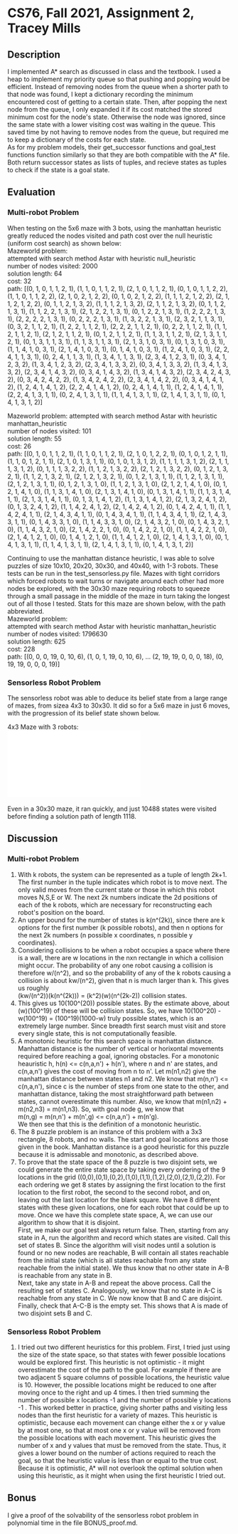 # CS76, Fall 2021, Assignment 2, Tracey Mills
## Description
I implemented A* search as discussed in class and the textbook. I used a heap to implement my priority queue so that pushing and popping would be efficient. Instead of removing nodes from the queue when a shorter path to that node was found, I kept a dictionary recording the minimum encountered cost of getting to a certain state. Then, after popping the next node from the queue, I only expanded it if its cost matched the stored minimum cost for the node's state. Otherwise the node was ignored, since the same state with a lower visiting cost was waiting in the queue. This saved time by not having to remove nodes from the queue, but required me to keep a dictionary of the costs for each state.  
As for my problem models, their get_successor functions and goal_test functions function similarly so that they are both compatible with the A* file. Both return successor states as lists of tuples, and recieve states as tuples to check if the state is a goal state.

## Evaluation
### Multi-robot Problem
When testing on the 5x6 maze with 3 bots, using the manhattan heuristic greatly reduced the nodes visited and path cost over the null heuristic (uniform cost search) as shown below:  
Mazeworld problem:  
attempted with search method Astar with heuristic null_heuristic  
number of nodes visited: 2000  
solution length: 64  
cost: 32  
path: [(0, 1, 0, 1, 1, 2, 1), (1, 1, 0, 1, 1, 2, 1), (2, 1, 0, 1, 1, 2, 1), (0, 1, 0, 1, 1, 2, 2), (1, 1, 0, 1, 1, 2, 2), (2, 1, 0, 2, 1, 2, 2), (0, 1, 0, 2, 1, 2, 2), (1, 1, 1, 2, 1, 2, 2), (2, 1, 1, 2, 1, 2, 2), (0, 1, 1, 2, 1, 3, 2), (1, 1, 1, 2, 1, 3, 2), (2, 1, 1, 2, 1, 3, 2), (0, 1, 1, 2, 1, 3, 1), (1, 1, 2, 2, 1, 3, 1), (2, 1, 2, 2, 1, 3, 1), (0, 1, 2, 2, 1, 3, 1), (1, 2, 2, 2, 1, 3, 1), (2, 2, 2, 2, 1, 3, 1), (0, 2, 2, 2, 1, 3, 1), (1, 3, 2, 2, 1, 3, 1), (2, 3, 2, 1, 1, 3, 1), (0, 3, 2, 1, 1, 2, 1), (1, 2, 2, 1, 1, 2, 1), (2, 2, 2, 1, 1, 2, 1), (0, 2, 2, 1, 1, 2, 1), (1, 1, 2, 1, 1, 2, 1), (2, 1, 2, 1, 1, 2, 1), (0, 1, 2, 1, 1, 2, 1), (1, 1, 3, 1, 1, 2, 1), (2, 1, 3, 1, 1, 2, 1), (0, 1, 3, 1, 1, 3, 1), (1, 1, 3, 1, 1, 3, 1), (2, 1, 3, 1, 0, 3, 1), (0, 1, 3, 1, 0, 3, 1), (1, 1, 4, 1, 0, 3, 1), (2, 1, 4, 1, 0, 3, 1), (0, 1, 4, 1, 0, 3, 1), (1, 2, 4, 1, 0, 3, 1), (2, 2, 4, 1, 1, 3, 1), (0, 2, 4, 1, 1, 3, 1), (1, 3, 4, 1, 1, 3, 1), (2, 3, 4, 1, 2, 3, 1), (0, 3, 4, 1, 2, 3, 2), (1, 3, 4, 1, 2, 3, 2), (2, 3, 4, 1, 3, 3, 2), (0, 3, 4, 1, 3, 3, 2), (1, 3, 4, 1, 3, 3, 2), (2, 3, 4, 1, 4, 3, 2), (0, 3, 4, 1, 4, 3, 2), (1, 3, 4, 1, 4, 3, 2), (2, 3, 4, 2, 4, 3, 2), (0, 3, 4, 2, 4, 2, 2), (1, 3, 4, 2, 4, 2, 2), (2, 3, 4, 1, 4, 2, 2), (0, 3, 4, 1, 4, 1, 2), (1, 2, 4, 1, 4, 1, 2), (2, 2, 4, 1, 4, 1, 2), (0, 2, 4, 1, 4, 1, 1), (1, 2, 4, 1, 4, 1, 1), (2, 2, 4, 1, 3, 1, 1), (0, 2, 4, 1, 3, 1, 1), (1, 1, 4, 1, 3, 1, 1), (2, 1, 4, 1, 3, 1, 1), (0, 1, 4, 1, 3, 1, 2)]  

Mazeworld problem: 
attempted with search method Astar with heuristic manhattan_heuristic  
number of nodes visited: 101  
solution length: 55  
cost: 26  
path: [(0, 1, 0, 1, 1, 2, 1), (1, 1, 0, 1, 1, 2, 1), (2, 1, 0, 1, 2, 2, 1), (0, 1, 0, 1, 2, 1, 1), (1, 1, 0, 1, 2, 1, 1), (2, 1, 0, 1, 3, 1, 1), (0, 1, 0, 1, 3, 1, 2), (1, 1, 1, 1, 3, 1, 2), (2, 1, 1, 1, 3, 1, 2), (0, 1, 1, 1, 3, 2, 2), (1, 1, 2, 1, 3, 2, 2), (2, 1, 2, 1, 3, 2, 2), (0, 1, 2, 1, 3, 2, 1), (1, 1, 2, 1, 3, 2, 1), (2, 1, 2, 1, 3, 2, 1), (0, 1, 2, 1, 3, 1, 1), (1, 1, 2, 1, 3, 1, 1), (2, 1, 2, 1, 3, 1, 1), (0, 1, 2, 1, 3, 1, 0), (1, 1, 2, 1, 3, 1, 0), (2, 1, 2, 1, 4, 1, 0), (0, 1, 2, 1, 4, 1, 0), (1, 1, 3, 1, 4, 1, 0), (2, 1, 3, 1, 4, 1, 0), (0, 1, 3, 1, 4, 1, 1), (1, 1, 3, 1, 4, 1, 1), (2, 1, 3, 1, 4, 1, 1), (0, 1, 3, 1, 4, 1, 2), (1, 1, 3, 1, 4, 1, 2), (2, 1, 3, 2, 4, 1, 2), (0, 1, 3, 2, 4, 1, 2), (1, 1, 4, 2, 4, 1, 2), (2, 1, 4, 2, 4, 1, 2), (0, 1, 4, 2, 4, 1, 1), (1, 1, 4, 2, 4, 1, 1), (2, 1, 4, 3, 4, 1, 1), (0, 1, 4, 3, 4, 1, 1), (1, 1, 4, 3, 4, 1, 1), (2, 1, 4, 3, 3, 1, 1), (0, 1, 4, 3, 3, 1, 0), (1, 1, 4, 3, 3, 1, 0), (2, 1, 4, 3, 2, 1, 0), (0, 1, 4, 3, 2, 1, 0), (1, 1, 4, 3, 2, 1, 0), (2, 1, 4, 2, 2, 1, 0), (0, 1, 4, 2, 2, 1, 0), (1, 1, 4, 2, 2, 1, 0), (2, 1, 4, 1, 2, 1, 0), (0, 1, 4, 1, 2, 1, 0), (1, 1, 4, 1, 2, 1, 0), (2, 1, 4, 1, 3, 1, 0), (0, 1, 4, 1, 3, 1, 1), (1, 1, 4, 1, 3, 1, 1), (2, 1, 4, 1, 3, 1, 1), (0, 1, 4, 1, 3, 1, 2)]  

Continuing to use the manhattan distance heuristic, I was able to solve puzzles of size 10x10, 20x20, 30x30, and 40x40, with 1-3 robots. These tests can be run in the test_sensorless.py file. Mazes with tight corridors which forced robots to wait turns or navigate around each other had more nodes be explored, with the 30x30 maze requiring robots to squeeze through a small passage in the middle of the maze in turn taking the longest out of all those I tested. Stats for this maze are shown below, with the path abbreviated.  
Mazeworld problem:  
attempted with search method Astar with heuristic manhattan_heuristic  
number of nodes visited: 1796630  
solution length: 625  
cost: 228  
path: [(0, 0, 0, 19, 0, 10, 6), (1, 0, 1, 19, 0, 10, 6), ... (2, 19, 19, 0, 0, 0, 18), (0, 19, 19, 0, 0, 0, 19)]  

### Sensorless Robot Problem
The sensorless robot was able to deduce its belief state from a large range of mazes, from sizea 4x3 to 30x30. It did so for a 5x6 maze in just 6 moves, with the progression of its belief state shown below.

4x3 Maze with 3 robots:  
![Belief state progression with moves ](./4x3Sensorless.pdf)

Even in a 30x30 maze, it ran quickly, and just 10488 states were visited before finding a solution path of length 1118.

## Discussion
### Multi-robot Problem
1. With k robots, the system can be represented as a tuple of length 2k+1. The first number in the tuple indicates which robot is to move next. The only valid moves from the current state or those in which this robot moves N,S,E or W. The next 2k numbers indicate the 2d positions of each of the k robots, which are necessary for reconstructing each robot's position on the board.
2. An upper bound for the number of states is k(n^(2k)), since there are k options for the first number (k possible robots), and then n options for the next 2k numbers (n possible x coordinates, n possible y coordinates).
3. Considering collisions to be when a robot occupies a space where there is a wall, there are w locations in the nxn rectangle in which a collision might occur. The probability of any one robot causing a collision is therefore w/(n^2), and so the probability of any of the k robots causing a collision is about kw/(n^2), given that n is much larger than k. This gives us roughly  
(kw/(n^2))(k(n^(2k))) = (k^2)(w)(n^(2k-2)) collision states.
4. This gives us 10(100^(20)) possible states. By the estimate above, about (w)(100^19) of these will be collision states. So, we have 10(100^20) - w(100^19) = (100^19)(1000-w) truly possible states, which is an extremely large number. Since breadth first search must visit and store every single state, this is not computationally feasible.
5. A monotonic heuristic for this search space is manhattan distance. Manhattan distance is the number of vertical or horixontal movements required before reaching a goal, ignoring obstacles. For a monotonic heauristic h, h(n) <= c(n,a,n') + h(n'), where n and n' are states, and c(n,a,n') gives the cost of moving from n to n'. Let m(n1,n2) give the manhattan distance between states n1 and n2. We know that m(n,n') <= c(n,a,n'), since c is the number of steps from one state to the other, and manhattan distance, taking the most straightforward path between states, cannot overestimate this number. Also, we know that m(n1,n2) + m(n2,n3) = m(n1,n3). So, with goal node g, we know that  
m(n,g) = m(n,n') + m(n',g) <= c(n,a,n') + m(n'g).  
We then see that this is the definition of a monotonic heuristic.
6. The 8 puzzle problem is an instance of this problem with a 3x3 rectangle, 8 robots, and no walls. The start and goal locations are those given in the book. Manhattan distance is a good heuristic for this puzzle because it is admissable and monotonic, as described above.
7. To prove that the state space of the 8 puzzle is two disjoint sets, we could generate the entire state space by taking every ordering of the 9 locations in the grid ((0,0),(0,1),(0,2),(1,0),(1,1),(1,2),(2,0),(2,1),(2,2)). For each ordering we get 8 states by assigning the first location to the first location to the first robot, the second to the second robot, and on, leaving out the last location for the blank square. We have 8 different states with these given locations, one for each robot that could be up to move. Once we have this complete state space, A, we can use our algorithm to show that it is disjoint.  
First, we make our goal test always return false. Then, starting from any state in A, run the algorithm and record which states are visited. Call this set of states B. Since the algorithm will visit nodes until a solution is found or no new nodes are reachable, B will contain all states reachable from the initial state (which is all states reachable from any state reachable from the initial state). We thus know that no other state in A-B is reachable from any state in B.  
Next, take any state in A-B and repeat the above process. Call the resulting set of states C. Analogously, we know that no state in A-C is reachable from any state in C. We now know that B and C are disjoint.
Finally, check that A-C-B is the empty set. This shows that A is made of two disjoint sets B and C.

### Sensorless Robot Problem
1. I tried out two different heuristics for this problem. First, I tried just using the size of the state space, so that states with fewer possible locations would be explored first. This heuristic is not optimistic - it might overestimate the cost of the path to the goal. For example if there are two adjacent 5 square columns of possible locations, the heuristic value is 10. However, the possible locations might be reduced to one after moving once to the right and up 4 times.
I then tried summing the number of possible x locations -1 and the number of possible y locations -1 . This worked better in practice, giving shorter paths and visiting less nodes than the first heuristic for a variety of mazes. This heuristic is optimistic, because each movement can change either the x or y value by at most one, so that at most one x or y value will be removed from the possible locations with each movement. This heuristic gives the number of x and y values that must be removed from the state. Thus, it gives a lower bound on the number of actions required to reach the goal, so that the heuristic value is less than or equal to the true cost. Because it is optimistic, A* will not overlook the optimal solution when using this heuristic, as it might when using the first heuristic I tried out.

## Bonus
I give a proof of the solvability of the sensorless robot problem in polynomial time in the file BONUS_proof.md.




